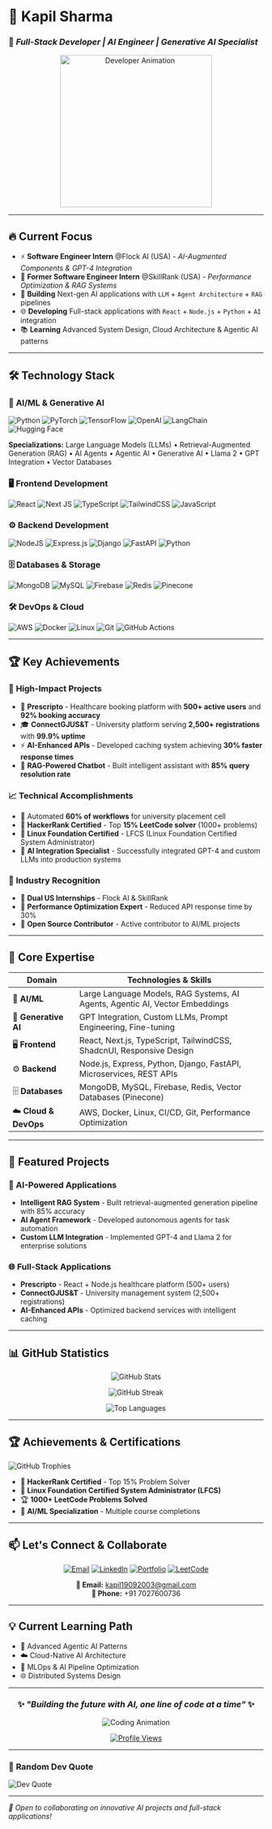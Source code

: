 # 🌟 **Kapil Sharma** 
### 🚀 *Full-Stack Developer | AI Engineer | Generative AI Specialist*

<div align="center">
  <img src="https://media.giphy.com/media/v1.Y2lkPTc5MGI3NjExcDd6d3R1d2R5a2V6eGx4Z2R6dWk1a2RqY2Z4bnBmc3B0eGZ6eWZ0ZyZlcD12MV9pbnRlcm5hbF9naWZfYnlfaWQmY3Q9Zw/qgQUggAC3Pfv687qPC/giphy.gif" width="300" alt="Developer Animation">
</div>

---

## 🔥 **Current Focus**
- ⚡ **Software Engineer Intern** @Flock AI (USA) - *AI-Augmented Components & GPT-4 Integration*
- 🎯 **Former Software Engineer Intern** @SkillRank (USA) - *Performance Optimization & RAG Systems*
- 🤖 **Building** Next-gen AI applications with `LLM` + `Agent Architecture` + `RAG` pipelines
- 🌐 **Developing** Full-stack applications with `React` + `Node.js` + `Python` + `AI` integration
- 📚 **Learning** Advanced System Design, Cloud Architecture & Agentic AI patterns

---

## 🛠 **Technology Stack**

### 🤖 **AI/ML & Generative AI**
![Python](https://img.shields.io/badge/python-3670A0?style=for-the-badge&logo=python&logoColor=ffdd54)
![PyTorch](https://img.shields.io/badge/PyTorch-%23EE4C2C.svg?style=for-the-badge&logo=PyTorch&logoColor=white)
![TensorFlow](https://img.shields.io/badge/TensorFlow-%23FF6F00.svg?style=for-the-badge&logo=TensorFlow&logoColor=white)
![OpenAI](https://img.shields.io/badge/OpenAI-74aa9c?style=for-the-badge&logo=openai&logoColor=white)
![LangChain](https://img.shields.io/badge/🦜_LangChain-1C3C3C?style=for-the-badge)
![Hugging Face](https://img.shields.io/badge/🤗_Hugging_Face-FFD21E?style=for-the-badge)

**Specializations:** Large Language Models (LLMs) • Retrieval-Augmented Generation (RAG) • AI Agents • Agentic AI • Generative AI • Llama 2 • GPT Integration • Vector Databases

### 🖥 **Frontend Development**
![React](https://img.shields.io/badge/react-%2320232a.svg?style=for-the-badge&logo=react&logoColor=%2361DAFB)
![Next JS](https://img.shields.io/badge/Next-black?style=for-the-badge&logo=next.js&logoColor=white)
![TypeScript](https://img.shields.io/badge/typescript-%23007ACC.svg?style=for-the-badge&logo=typescript&logoColor=white)
![TailwindCSS](https://img.shields.io/badge/tailwindcss-%2338B2AC.svg?style=for-the-badge&logo=tailwind-css&logoColor=white)
![JavaScript](https://img.shields.io/badge/javascript-%23323330.svg?style=for-the-badge&logo=javascript&logoColor=%23F7DF1E)

### ⚙ **Backend Development**
![NodeJS](https://img.shields.io/badge/node.js-6DA55F?style=for-the-badge&logo=node.js&logoColor=white)
![Express.js](https://img.shields.io/badge/express.js-%23404d59.svg?style=for-the-badge&logo=express&logoColor=%2361DAFB)
![Django](https://img.shields.io/badge/django-%23092E20.svg?style=for-the-badge&logo=django&logoColor=white)
![FastAPI](https://img.shields.io/badge/FastAPI-005571?style=for-the-badge&logo=fastapi)
![Python](https://img.shields.io/badge/python-3670A0?style=for-the-badge&logo=python&logoColor=ffdd54)

### 🗄 **Databases & Storage**
![MongoDB](https://img.shields.io/badge/MongoDB-%234ea94b.svg?style=for-the-badge&logo=mongodb&logoColor=white)
![MySQL](https://img.shields.io/badge/mysql-4479A1.svg?style=for-the-badge&logo=mysql&logoColor=white)
![Firebase](https://img.shields.io/badge/firebase-a08021?style=for-the-badge&logo=firebase&logoColor=ffcd34)
![Redis](https://img.shields.io/badge/redis-%23DD0031.svg?style=for-the-badge&logo=redis&logoColor=white)
![Pinecone](https://img.shields.io/badge/Pinecone-000000?style=for-the-badge)

### 🛠 **DevOps & Cloud**
![AWS](https://img.shields.io/badge/AWS-%23FF9900.svg?style=for-the-badge&logo=amazon-aws&logoColor=white)
![Docker](https://img.shields.io/badge/docker-%230db7ed.svg?style=for-the-badge&logo=docker&logoColor=white)
![Linux](https://img.shields.io/badge/Linux-FCC624?style=for-the-badge&logo=linux&logoColor=black)
![Git](https://img.shields.io/badge/git-%23F05033.svg?style=for-the-badge&logo=git&logoColor=white)
![GitHub Actions](https://img.shields.io/badge/github%20actions-%232671E5.svg?style=for-the-badge&logo=githubactions&logoColor=white)

---

## 🏆 **Key Achievements**

### 🎯 **High-Impact Projects**
- 🏥 **Prescripto** - Healthcare booking platform with **500+ active users** and **92% booking accuracy**
- 🎓 **ConnectGJUS&T** - University platform serving **2,500+ registrations** with **99.9% uptime**
- ⚡ **AI-Enhanced APIs** - Developed caching system achieving **30% faster response times**
- 🤖 **RAG-Powered Chatbot** - Built intelligent assistant with **85% query resolution rate**

### 📈 **Technical Accomplishments**
- 🔧 Automated **60% of workflows** for university placement cell
- 🏅 **HackerRank Certified** - Top **15% LeetCode solver** (1000+ problems)
- 🐧 **Linux Foundation Certified** - LFCS (Linux Foundation Certified System Administrator)
- 🎯 **AI Integration Specialist** - Successfully integrated GPT-4 and custom LLMs into production systems

### 🌟 **Industry Recognition**
- 💼 **Dual US Internships** - Flock AI & SkillRank
- 🚀 **Performance Optimization Expert** - Reduced API response time by 30%
- 🤝 **Open Source Contributor** - Active contributor to AI/ML projects

---

## 🎯 **Core Expertise**

| Domain | Technologies & Skills |
|--------|----------------------|
| 🤖 **AI/ML** | Large Language Models, RAG Systems, AI Agents, Agentic AI, Vector Embeddings |
| 🧠 **Generative AI** | GPT Integration, Custom LLMs, Prompt Engineering, Fine-tuning |
| 🖥 **Frontend** | React, Next.js, TypeScript, TailwindCSS, ShadcnUI, Responsive Design |
| ⚙ **Backend** | Node.js, Express, Python, Django, FastAPI, Microservices, REST APIs |
| 🗄 **Databases** | MongoDB, MySQL, Firebase, Redis, Vector Databases (Pinecone) |
| ☁️ **Cloud & DevOps** | AWS, Docker, Linux, CI/CD, Git, Performance Optimization |

---

## 🚀 **Featured Projects**

### 🤖 AI-Powered Applications
- **Intelligent RAG System** - Built retrieval-augmented generation pipeline with 85% accuracy
- **AI Agent Framework** - Developed autonomous agents for task automation
- **Custom LLM Integration** - Implemented GPT-4 and Llama 2 for enterprise solutions

### 🌐 Full-Stack Applications
- **Prescripto** - React + Node.js healthcare platform (500+ users)
- **ConnectGJUS&T** - University management system (2,500+ registrations)
- **AI-Enhanced APIs** - Optimized backend services with intelligent caching

---

## 📊 **GitHub Statistics**

<div align="center">

![GitHub Stats](https://github-readme-stats.vercel.app/api?username=Kapil690789&theme=radical&hide_border=false&include_all_commits=true&count_private=true)

![GitHub Streak](https://github-readme-streak-stats.herokuapp.com/?user=Kapil690789&theme=radical&hide_border=false)

![Top Languages](https://github-readme-stats.vercel.app/api/top-langs/?username=Kapil690789&theme=radical&hide_border=false&include_all_commits=true&count_private=true&layout=compact)

</div>

---

## 🏆 **Achievements & Certifications**

![GitHub Trophies](https://github-profile-trophy.vercel.app/?username=Kapil690789&theme=radical&no-frame=false&no-bg=false&margin-w=4)

- 🥇 **HackerRank Certified** - Top 15% Problem Solver
- 🐧 **Linux Foundation Certified System Administrator (LFCS)**
- 🏆 **1000+ LeetCode Problems Solved**
- 🎯 **AI/ML Specialization** - Multiple course completions

---

## 📫 **Let's Connect & Collaborate**

<div align="center">

[![Email](https://img.shields.io/badge/Email-D14836?style=for-the-badge&logo=gmail&logoColor=white)](mailto:kapil19092003@gmail.com)
[![LinkedIn](https://img.shields.io/badge/LinkedIn-%230077B5.svg?style=for-the-badge&logo=linkedin&logoColor=white)](https://linkedin.com/in/www.linkedin.com/in/kapil-sharma-1aa402230)
[![Portfolio](https://img.shields.io/badge/Portfolio-%23000000.svg?style=for-the-badge&logo=firefox&logoColor=#FF7139)](https://vport-git-main-kapils-projects-7f5c4aaa.vercel.app)
[![LeetCode](https://img.shields.io/badge/LeetCode-FFA116?style=for-the-badge&logo=leetcode&logoColor=white)](https://leetcode.com/u/kapil1909/)

**📧 Email:** kapil19092003@gmail.com  
**📱 Phone:** +91 7027600736

</div>

---

## 💡 **Current Learning Path**
- 🧠 Advanced Agentic AI Patterns
- ☁️ Cloud-Native AI Architecture  
- 🔧 MLOps & AI Pipeline Optimization
- 🌐 Distributed Systems Design

---

<div align="center">

### ✨ *"Building the future with AI, one line of code at a time"* ✨

![Coding Animation](https://media.giphy.com/media/v1.Y2lkPTc5MGI3NjExYTJ0Y2J1dGx4bGZxY2Z3Z2R6dWk1a2RqY2Z4bnBmc3B0eGZ6eWZ0ZyZlcD12MV9pbnRlcm5hbF9naWZfYnlfaWQmY3Q9Zw/L1R1tvI9svkIWwpVYr/giphy.gif)

[![Profile Views](https://visitcount.itsvg.in/api?id=Kapil690789&icon=2&color=6)](https://visitcount.itsvg.in)

</div>

---

### 🎯 **Random Dev Quote**
![Dev Quote](https://quotes-github-readme.vercel.app/api?type=horizontal&theme=radical)

---

*💫 Open to collaborating on innovative AI projects and full-stack applications!*
